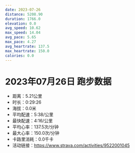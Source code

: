 ```yaml
---
date: 2023-07-26
distance: 5208.90
duration: 1766.0
elevation: 0.0
avg_speed: 10.62
max_speed: 14.04
avg_pace: 5.65
max_pace: 4.27
avg_heartrate: 137.5
max_heartrate: 150.0
calories: 0.0
---
```


# 2023年07月26日 跑步数据

- 距离：5.21公里
- 时长：0:29:26
- 海拔：0.0米
- 平均配速：5:38/公里
- 最快配速：4:16/公里
- 平均心率：137.5次/分钟
- 最大心率：150.0次/分钟
- 卡路里消耗：0.0千卡
- 活动链接：https://www.strava.com/activities/9522001045
